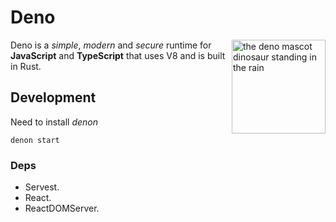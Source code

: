 # Deno

<img align="right" src="https://deno.land/logo.svg" height="150px" alt="the deno mascot dinosaur standing in the rain">

Deno is a _simple_, _modern_ and _secure_ runtime for **JavaScript** and
**TypeScript** that uses V8 and is built in Rust.

## Development

Need to install _denon_

```
denon start
```

### Deps

- Servest.
- React.
- ReactDOMServer.
